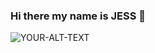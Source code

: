 ### Hi there my name is JESS 👋

<picture>
 <source media="(prefers-color-scheme: dark)" srcset="YOUR-DARKMODE-IMAGE">
 <source media="(prefers-color-scheme: light)" srcset="YOUR-LIGHTMODE-IMAGE">
 <img alt="YOUR-ALT-TEXT" src="YOUR-DEFAULT-IMAGE">
</picture>


<!--
**Jess2001/Jess2001** is a ✨ _special_ ✨ repository because its `README.md` (this file) appears on your GitHub profile.

Here are some ideas to get you started:


- 🤔 Tools and Technologies...

- 📫 How to reach me:jecintawangui2001@gmail.com

- ⚡ Fun fact: ...
-->
